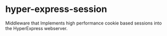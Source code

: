 # hyper-express-session
Middleware that Implements high performance cookie based sessions into the HyperExpress webserver.
